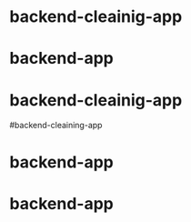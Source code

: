 # backend-cleainig-app
# backend-app
# backend-cleainig-app
#backend-cleaining-app
# backend-app
# backend-app
